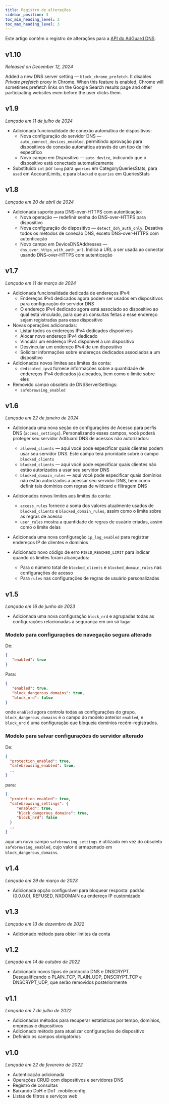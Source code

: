 ```yaml
---
title: Registro de alterações
sidebar_position: 3
toc_min_heading_level: 2
toc_max_heading_level: 3
---
```


<!--
    Changelog is from here:
    https://api.adguard-dns.io/static/api/CHANGELOG.md
-->

Este artigo contém o registro de alterações para a [API do AdGuard DNS](private-dns/api/overview.md).

## v1.10

_Released on December 12, 2024_

Added a new DNS server setting — `block_chrome_prefetch`. It disables _Private prefetch proxy_ in Chrome. When this feature is enabled, Chrome will sometimes prefetch links on the Google Search results page and other participating websites even before the user clicks them.

## v1.9

_Lançado em 11 de julho de 2024_

- Adicionada funcionalidade de conexão automática de dispositivos:
  - Nova configuração do servidor DNS — `auto_connect_devices_enabled`, permitindo aprovação para dispositivos de conexão automática através de um tipo de link específico
  - Novo campo em Dispositivo — `auto_device`, indicando que o dispositivo está conectado automaticamente
- Substituído `int` por `long` para `queries` em CategoryQueriesStats, para `used` em AccountLimits, e para `blocked` e `queries` em QueriesStats

## v1.8

_Lançado em 20 de abril de 2024_

- Adicionada suporte para DNS-over-HTTPS com autenticação:
  - Nova operação — redefinir senha do DNS-over-HTTPS para dispositivo
  - Nova configuração do dispositivo — `detect_doh_auth_only`. Desativa todos os métodos de conexão DNS, exceto DNS-over-HTTPS com autenticação
  - Novo campo em DeviceDNSAddresses — `dns_over_https_with_auth_url`. Indica a URL a ser usada ao conectar usando DNS-over-HTTPS com autenticação

## v1.7

_Lançado em 11 de março de 2024_

- Adicionada funcionalidade dedicada de endereços IPv4:
  - Endereços IPv4 dedicados agora podem ser usados em dispositivos para configuração do servidor DNS
  - O endereço IPv4 dedicado agora está associado ao dispositivo ao qual está vinculado, para que as consultas feitas a esse endereço sejam registradas para esse dispositivo
- Novas operações adicionadas:
  - Listar todos os endereços IPv4 dedicados disponíveis
  - Alocar novo endereço IPv4 dedicado
  - Vincular um endereço IPv4 disponível a um dispositivo
  - Desvincular um endereço IPv4 de um dispositivo
  - Solicitar informações sobre endereços dedicados associados a um dispositivo
- Adicionados novos limites aos limites da conta:
  - `dedicated_ipv4` fornece informações sobre a quantidade de endereços IPv4 dedicados já alocados, bem como o limite sobre eles
- Removido campo obsoleto de DNSServerSettings:
  - `safebrowsing_enabled`

## v1.6

_Lançado em 22 de janeiro de 2024_

- Adicionada uma nova seção de configurações de Acesso para perfis DNS (`access_settings`). Personalizando esses campos, você poderá proteger seu servidor AdGuard DNS de acessos não autorizados:

  - `allowed_clients` — aqui você pode especificar quais clientes podem usar seu servidor DNS. Este campo terá prioridade sobre o campo `blocked_clients`
  - `blocked_clients` — aqui você pode especificar quais clientes não estão autorizados a usar seu servidor DNS
  - `blocked_domain_rules` — aqui você pode especificar quais domínios não estão autorizados a acessar seu servidor DNS, bem como definir tais domínios com regras de wildcard e filtragem DNS

- Adicionados novos limites aos limites da conta:

  - `access_rules` fornece a soma dos valores atualmente usados de `blocked_clients` e `blocked_domain_rules`, assim como o limite sobre as regras de acesso
  - `user_rules` mostra a quantidade de regras de usuário criadas, assim como o limite delas

- Adicionada uma nova configuração `ip_log_enabled` para registrar endereços IP de clientes e domínios

- Adicionado novo código de erro `FIELD_REACHED_LIMIT` para indicar quando os limites foram alcançados:

  - Para o número total de `blocked_clients` e `blocked_domain_rules` nas configurações de acesso
  - Para `rules` nas configurações de regras de usuário personalizadas

## v1.5

_Lançado em 16 de junho de 2023_

- Adicionada uma nova configuração `block_nrd` e agrupadas todas as configurações relacionadas à segurança em um só lugar

### Modelo para configurações de navegação segura alterado

De:

```json
{
   "enabled": true
}
```

Para:

```json
{
   "enabled": true,
   "block_dangerous_domains": true,
   "block_nrd": false
}
```

onde `enabled` agora controla todas as configurações do grupo, `block_dangerous_domains` é o campo do modelo anterior `enabled`, e `block_nrd` é uma configuração que bloqueia domínios recém-registrados.

### Modelo para salvar configurações do servidor alterado

De:

```json
{
  "protection_enabled": true,
  "safebrowsing_enabled": true,
  ..
}
```

para:

```json
{
  "protection_enabled": true,
  "safebrowsing_settings": {
     "enabled": true,
     "block_dangerous_domains": true,
     "block_nrd": false
  }
  ..
}
```

aqui um novo campo `safebrowsing_settings` é utilizado em vez do obsoleto `safebrowsing_enabled`, cujo valor é armazenado em `block_dangerous_domains`.

## v1.4

_Lançado em 29 de março de 2023_

- Adicionada opção configurável para bloquear resposta: padrão (0.0.0.0), REFUSED, NXDOMAIN ou endereço IP customizado

## v1.3

_Lançado em 13 de dezembro de 2022_

- Adicionado método para obter limites da conta

## v1.2

_Lançado em 14 de outubro de 2022_

- Adicionado novos tipos de protocolo DNS e DNSCRYPT. Desqualificando o PLAIN_TCP, PLAIN_UDP, DNSCRYPT_TCP e DNSCRYPT_UDP, que serão removidos posteriormente

## v1.1

_Lançado em 7 de julho de 2022_

- Adicionados métodos para recuperar estatísticas por tempo, domínios, empresas e dispositivos
- Adicionado método para atualizar configurações de dispositivo
- Definido os campos obrigatórios

## v1.0

_Lançada em 22 de fevereiro de 2022_

- Autenticação adicionada
- Operações CRUD com dispositivos e servidores DNS
- Registro de consultas
- Baixando DoH e DoT .mobileconfig
- Listas de filtros e serviços web
